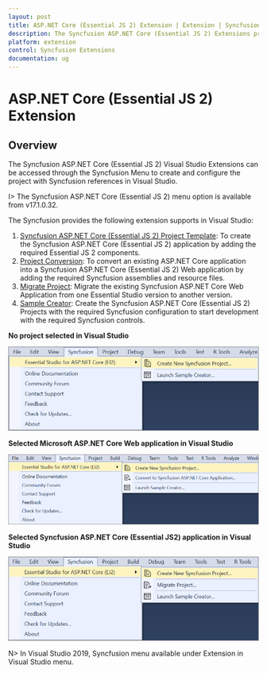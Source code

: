 ```yaml
---
layout: post
title: ASP.NET Core (Essential JS 2) Extension | Extension | Syncfusion
description: The Syncfusion ASP.NET Core (Essential JS 2) Extensions provide quick access to create or configure the Syncfusion ASP.NET Core projects along with Essential JS 2 components
platform: extension
control: Syncfusion Extensions
documentation: ug
---
```


# ASP.NET Core (Essential JS 2) Extension

## Overview

The Syncfusion ASP.NET Core (Essential JS 2) Visual Studio Extensions can be accessed through the Syncfusion Menu to create and configure the project with Syncfusion references in Visual Studio.

I> The Syncfusion ASP.NET Core (Essential JS 2) menu option is available from v17.1.0.32.

The Syncfusion provides the following extension supports in Visual Studio:

1.	[Syncfusion ASP.NET Core (Essential JS 2) Project Template](https://help.syncfusion.com/extension/aspnetcore-essentialjs2-extension/syncfusion-project-templates): To create the Syncfusion ASP.NET Core (Essential JS 2) application by adding the required Essential JS 2 components.
2.	[Project Conversion](https://help.syncfusion.com/extension/aspnetcore-essentialjs2-extension/project-conversion): To convert an existing ASP.NET Core application into a Syncfusion ASP.NET Core (Essential JS 2) Web application by adding the required Syncfusion assemblies and resource files.
3.	[Migrate Project](https://help.syncfusion.com/extension/aspnetcore-essentialjs2-extension/project-migration): Migrate the existing Syncfusion ASP.NET Core Web Application from one Essential Studio version to another version.
4.	[Sample Creator](https://help.syncfusion.com/extension/aspnetcore-essentialjs2-extension/sample-creator): Create the Syncfusion ASP.NET Core (Essential JS 2) Projects with the required Syncfusion configuration to start development with the required Syncfusion controls.

**No project selected in Visual Studio**

![Syncfusion Menu when No project selected in Visual Studio](Overview_images/Syncfusion_Menu_OverView1.png)

**Selected Microsoft ASP.NET Core Web application in Visual Studio**

![Syncfusion Menu when Selected Microsoft ASP.NET Core Web application in Visual Studio](Overview_images/Syncfusion_Menu_OverView2.png)

**Selected Syncfusion ASP.NET Core (Essential JS2) application in Visual Studio**

![Syncfusion Menu when Selected Synfusion ASP.NET Core EJ2 Web application in Visual Studio](Overview_images/Syncfusion_Menu_OverView3.png)

N> In Visual Studio 2019, Syncfusion menu available under Extension in Visual Studio menu.

